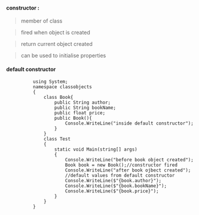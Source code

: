 #### constructor : 
> member of class

> fired when object is created

> return current object created

> can be used to initialise properties

#### default constructor 
              using System;  
              namespace classobjects  
              {            
                  class Book{
                      public String author;
                      public String bookName;
                      public float price;
                      public Book(){
                          Console.WriteLine("inside default constructor");
                      }
                  }
                  class Test  
                  {  
                      static void Main(string[] args)  
                      {  
                          Console.WriteLine("before book object created");
                          Book book = new Book();//constructor fired
                          Console.WriteLine("after book ojbect created");
                          //default values from default constructor                
                          Console.WriteLine($"{book.author}");
                          Console.WriteLine($"{book.bookName}");
                          Console.WriteLine($"{book.price}");
                      }  
                  }  
              }  
